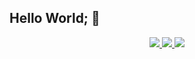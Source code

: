 
## Hello World; :wave:
<div align="center">
  <a href="https://www.linkedin.com/in/nobyte/" target="_blank">
    <img src="https://img.shields.io/badge/-Linkedin-blue?style=for-the-badge&logo=linkedin&logoColor=white" target="_blank">
  </a>
  <a href="mailto:https://www.linkedin.com/in/nobyte/" target="_blank">
    <img src="https://img.shields.io/badge/-contato-blue?style=for-the-badge&logo=microsoftoutlook&logoColor=white" target="_blank">
  </a>
  <a href="https://pt.stackoverflow.com/users/316320/nobyte-dev" target="_blank">
    <img src="https://img.shields.io/badge/-Stackoverflow-blue?style=for-the-badge&logo=stackoverflow&logoColor=white" target="_blank">
  </a>
</div>
